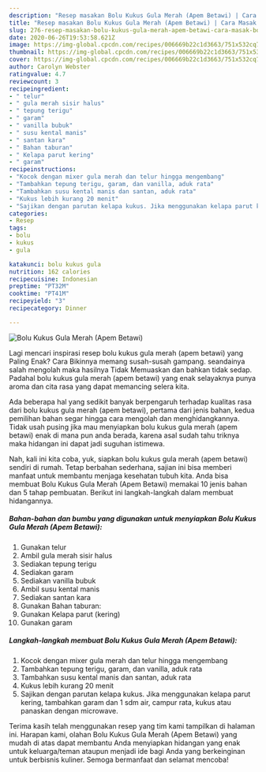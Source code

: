 ```yaml
---
description: "Resep masakan Bolu Kukus Gula Merah (Apem Betawi) | Cara Masak Bolu Kukus Gula Merah (Apem Betawi) Yang Paling Enak"
title: "Resep masakan Bolu Kukus Gula Merah (Apem Betawi) | Cara Masak Bolu Kukus Gula Merah (Apem Betawi) Yang Paling Enak"
slug: 276-resep-masakan-bolu-kukus-gula-merah-apem-betawi-cara-masak-bolu-kukus-gula-merah-apem-betawi-yang-paling-enak
date: 2020-06-26T19:53:58.621Z
image: https://img-global.cpcdn.com/recipes/006669b22c1d3663/751x532cq70/bolu-kukus-gula-merah-apem-betawi-foto-resep-utama.jpg
thumbnail: https://img-global.cpcdn.com/recipes/006669b22c1d3663/751x532cq70/bolu-kukus-gula-merah-apem-betawi-foto-resep-utama.jpg
cover: https://img-global.cpcdn.com/recipes/006669b22c1d3663/751x532cq70/bolu-kukus-gula-merah-apem-betawi-foto-resep-utama.jpg
author: Carolyn Webster
ratingvalue: 4.7
reviewcount: 3
recipeingredient:
- " telur"
- " gula merah sisir halus"
- " tepung terigu"
- " garam"
- " vanilla bubuk"
- " susu kental manis"
- " santan kara"
- " Bahan taburan"
- " Kelapa parut kering"
- " garam"
recipeinstructions:
- "Kocok dengan mixer gula merah dan telur hingga mengembang"
- "Tambahkan tepung terigu, garam, dan vanilla, aduk rata"
- "Tambahkan susu kental manis dan santan, aduk rata"
- "Kukus lebih kurang 20 menit"
- "Sajikan dengan parutan kelapa kukus. Jika menggunakan kelapa parut kering, tambahkan garam dan 1 sdm air, campur rata, kukus atau panaskan dengan microwave."
categories:
- Resep
tags:
- bolu
- kukus
- gula

katakunci: bolu kukus gula 
nutrition: 162 calories
recipecuisine: Indonesian
preptime: "PT32M"
cooktime: "PT41M"
recipeyield: "3"
recipecategory: Dinner

---
```



![Bolu Kukus Gula Merah (Apem Betawi)](https://img-global.cpcdn.com/recipes/006669b22c1d3663/751x532cq70/bolu-kukus-gula-merah-apem-betawi-foto-resep-utama.jpg)

Lagi mencari inspirasi resep bolu kukus gula merah (apem betawi) yang Paling Enak? Cara Bikinnya memang susah-susah gampang. seandainya salah mengolah maka hasilnya Tidak Memuaskan dan bahkan tidak sedap. Padahal bolu kukus gula merah (apem betawi) yang enak selayaknya punya aroma dan cita rasa yang dapat memancing selera kita.



Ada beberapa hal yang sedikit banyak berpengaruh terhadap kualitas rasa dari bolu kukus gula merah (apem betawi), pertama dari jenis bahan, kedua pemilihan bahan segar hingga cara mengolah dan menghidangkannya. Tidak usah pusing jika mau menyiapkan bolu kukus gula merah (apem betawi) enak di mana pun anda berada, karena asal sudah tahu triknya maka hidangan ini dapat jadi suguhan istimewa.


Nah, kali ini kita coba, yuk, siapkan bolu kukus gula merah (apem betawi) sendiri di rumah. Tetap berbahan sederhana, sajian ini bisa memberi manfaat untuk membantu menjaga kesehatan tubuh kita. Anda bisa membuat Bolu Kukus Gula Merah (Apem Betawi) memakai 10 jenis bahan dan 5 tahap pembuatan. Berikut ini langkah-langkah dalam membuat hidangannya.

<!--inarticleads1-->

##### Bahan-bahan dan bumbu yang digunakan untuk menyiapkan Bolu Kukus Gula Merah (Apem Betawi):

1. Gunakan  telur
1. Ambil  gula merah sisir halus
1. Sediakan  tepung terigu
1. Sediakan  garam
1. Sediakan  vanilla bubuk
1. Ambil  susu kental manis
1. Sediakan  santan kara
1. Gunakan  Bahan taburan:
1. Gunakan  Kelapa parut (kering)
1. Gunakan  garam




<!--inarticleads2-->

##### Langkah-langkah membuat Bolu Kukus Gula Merah (Apem Betawi):

1. Kocok dengan mixer gula merah dan telur hingga mengembang
1. Tambahkan tepung terigu, garam, dan vanilla, aduk rata
1. Tambahkan susu kental manis dan santan, aduk rata
1. Kukus lebih kurang 20 menit
1. Sajikan dengan parutan kelapa kukus. Jika menggunakan kelapa parut kering, tambahkan garam dan 1 sdm air, campur rata, kukus atau panaskan dengan microwave.




Terima kasih telah menggunakan resep yang tim kami tampilkan di halaman ini. Harapan kami, olahan Bolu Kukus Gula Merah (Apem Betawi) yang mudah di atas dapat membantu Anda menyiapkan hidangan yang enak untuk keluarga/teman ataupun menjadi ide bagi Anda yang berkeinginan untuk berbisnis kuliner. Semoga bermanfaat dan selamat mencoba!
